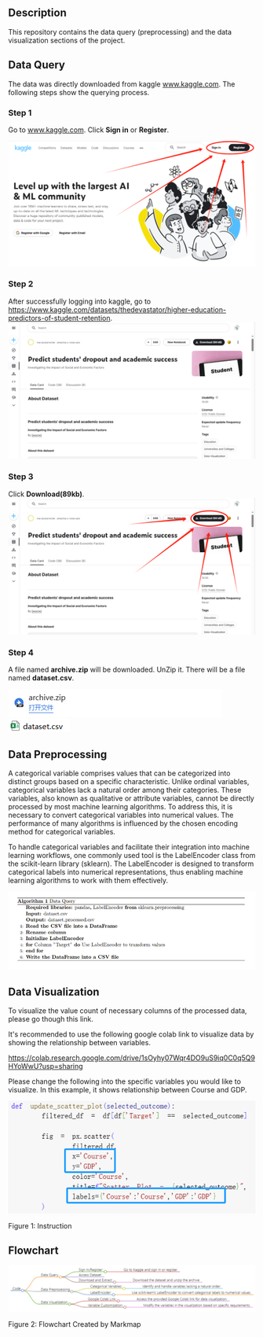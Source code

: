 ## Description

This repository contains the data query (preprocessing) and the data visualization sections of the project.

## Data Query

The data was directly downloaded from kaggle www.kaggle.com. The following steps show the querying process.

### Step 1

Go to www.kaggle.com. Click **Sign in** or **Register**.

<img src="Step1.png" alt="Step1">

### Step 2

After successfully logging into kaggle, go to https://www.kaggle.com/datasets/thedevastator/higher-education-predictors-of-student-retention.
<img src="Step2.png" alt="Step2">

### Step 3

Click **Download(89kb)**.
<img src="Step3.png" alt="Step3">

### Step 4

A file named **archive.zip** will be downloaded. UnZip it. There will be a file named **dataset.csv**.

<img src="Step4-1.png" alt="Step4-1">

<img src="Step4-2.png" alt="Step4-2">

## Data Preprocessing

A categorical variable comprises values that can be categorized into distinct groups based on a specific characteristic. Unlike ordinal variables, categorical variables lack a natural order among their categories. These variables, also known as qualitative or attribute variables, cannot be directly processed by most machine learning algorithms. To address this, it is necessary to convert categorical variables into numerical values. The performance of many algorithms is influenced by the chosen encoding method for categorical variables.

To handle categorical variables and facilitate their integration into machine learning workflows, one commonly used tool is the LabelEncoder class from the scikit-learn library (sklearn). The LabelEncoder is designed to transform categorical labels into numerical representations, thus enabling machine learning algorithms to work with them effectively.

<img src="Pseudocode.png" alt="Pseudocode">

## Data Visualization

To visualize the value count of necessary columns of the processed data, please go though this link. 

It's recommended to use the following google colab link to visualize data by showing the relationship between variables.

https://colab.research.google.com/drive/1sOyhy07Wqr4DO9uS9iq0C0q5Q9HYoWwU?usp=sharing

Please change the following into the specific variables you would like to visualize. In this example, it shows relationship between Course and GDP.

<img src="Instruction.png" alt="Instruction">

Figure 1: Instruction

## Flowchart

<img src="Flowchart_Code.png" alt="Flowchart">

Figure 2: Flowchart Created by Markmap
